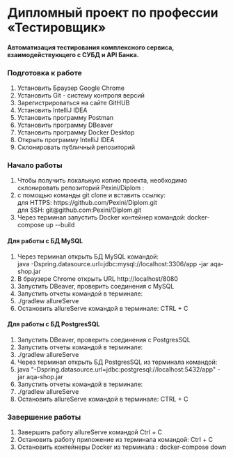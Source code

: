 <h1> Дипломный проект по профессии «Тестировщик» </h1>
<h4> Aвтоматизация тестирования комплексного сервиса, взаимодействующего с СУБД и API Банка.</h4>

<h3> Подготовка к работе </h3>
<ol>
<li> Установить Браузер Google Chrome </li>
<li> Установить Git - систему контроля версий </li>
<li> Зарегистрироваться на сайте GitHUB </li>
<li> Установить IntelliJ IDEA </li>
<li> Установить программу Postman </li>
<li> Установить программу DBeaver </li>
<li> Установить программу Docker Desktop </li>
<li> Открыть программу IntelliJ IDEA </li>
<li> Склонировать публичный репозиторий  </li>

</ol>
<h3> Начало работы </h3>
<ol>
<li> Чтобы получить локальную копию проекта, необходимо склонировать репозиторий Pexini/Diplom : </li>
<li> c помощью команды git clone и вставить ссылку: </li>
     для HTTPS:  https://github.com/Pexini/Diplom.git <br>
     для SSH: git@github.com:Pexini/Diplom.git <br>
<li> Через терминал запустить Docker контейнер командой: docker-compose up --build </li>
</ol>

<h4> Для работы с БД MySQL </h4>
<ol>
<li> Через терминал открыть БД MySQL командой: <br> 
java -Dspring.datasource.url=jdbc:mysql://localhost:3306/app -jar aqa-shop.jar </li>
<li> В браузере Сhrome открыть URL http://localhost/8080 </li>
<li> Запустить DBeaver, проверить соединения с MySQL</li>
<li> Запустить отчеты командой в терминале: <br>
<li> ./gradlew allureServe</li>
<li> Остановить allureServe командой в терминале: CTRL + C</li>
</ol> 

<h4>Для работы с БД PostgresSQL</h4>
<ol>
<li> Запустить DBeaver, проверить соединения с PostgresSQL</li>
<li> Запустить отчеты командой в терминале: <br>
<li> ./gradlew allureServe</li>
<li> Через терминал открыть БД PostgresSQL из терминала командой: <br>
<li> java "-Dspring.datasource.url=jdbc:postgresql://localhost:5432/app" -jar aqa-shop.jar </li>
<li> Запустить отчеты командой в терминале: <br>
<li> ./gradlew allureServe</li>
<li> Остановить allureServe командой в терминале: CTRL + C</li>
</ol>

<h3> Завершение работы </h3>
<ol>
<li> Завершить работу allureServe командой Ctrl + C </li>
<li> Остановить работу приложение из терминала командой: Ctrl + C </li>
<li> Остановить контейнеры Docker из терминала : docker-compose down</li>
</ol>